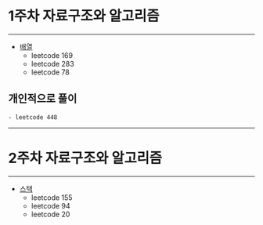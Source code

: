 # 1주차 자료구조와 알고리즘
---

- [배열](./Array)
    - leetcode 169
    - leetcode 283
    - leetcode 78

## 개인적으로 풀이

    - leetcode 448
---

# 2주차 자료구조와 알고리즘
---

- [스택](./Stack)
    - leetcode 155
    - leetcode 94
    - leetcode 20